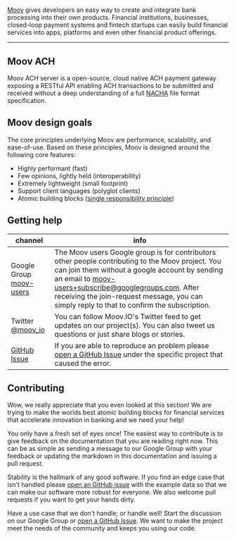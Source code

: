 #

[Moov](http://moov.io) gives developers an easy way to create and integrate bank processing into their own products. Financial institutions, businesses, closed-loop payment systems and fintech startups can easily build financial services into apps, platforms and even other financial product offerings.

---

## Moov ACH

Moov ACH server is a open-source, cloud native ACH payment gateway exposing a RESTful API enabling ACH transactions to be submitted and received without a deep understanding of a full [NACHA](https://www.nacha.org/) file format specification.

## Moov design goals

The core principles underlying Moov are performance, scalability, and ease-of-use. Based on these principles, Moov is designed around the following core features:

- Highly performant (fast)
- Few opinions, lightly held (interoperability)
- Extremely lightweight (small footprint)
- Support client languages (polyglot clients)
- Atomic building blocks ([single responsibility principle](https://en.wikipedia.org/wiki/Single_responsibility_principle))

## Getting help 

 channel | info 
 ------- | -------
 Google Group [moov-users](https://groups.google.com/forum/#!forum/moov-users)| The Moov users Google group is for contributors other people contributing to the Moov project. You can join them without a google account by sending an email to [moov-users+subscribe@googlegroups.com](mailto:moov-users+subscribe@googlegroups.com). After receiving the join-request message, you can simply reply to that to confirm the subscription.
Twitter [@moov_io](https://twitter.com/moov_io)	| You can follow Moov.IO's Twitter feed to get updates on our project(s). You can also tweet us questions or just share blogs or stories.
[GitHub Issue](https://github.com/moov-io) | If you are able to reproduce an problem please [open a GitHub Issue](https://github.com/moov-io/ach/issues/new) under the specific project that caused the error.

## Contributing

Wow, we really appreciate that you even looked at this section! We are trying to make the worlds best atomic building blocks for financial services that accelerate innovation in banking and we need your help! 

You only have a fresh set of eyes once! The easiest way to contribute is to give feedback on the documentation that you are reading right now. This can be as simple as sending a message to our Google Group with your feedback or updating the markdown in this documentation and issuing a pull request.

Stability is the hallmark of any good software. If you find an edge case that isn't handled please [open an GitHub issue](https://github.com/moov-io/ach/issues/new) with the example data so that we can make our software more robust for everyone. We also welcome pull requests if you want to get your hands dirty.

Have a use case that we don't handle; or handle well! Start the discussion on our Google Group or [open a GitHub Issue](https://github.com/moov-io/ach/issues/new). We want to make the project meet the needs of the community and keeps you using our code.
